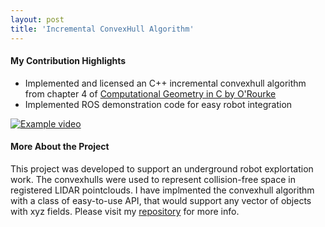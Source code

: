 ```yaml
---
layout: post
title: 'Incremental ConvexHull Algorithm'
---
```


#### My Contribution Highlights
* Implemented and licensed an C++ incremental convexhull algorithm from chapter 4 of [Computational Geometry in C by O'Rourke](http://crtl-i.com/PDF/comp_c.pdf)
* Implemented ROS demonstration code for easy robot integration

[![Example video](https://media.giphy.com/media/hsV1GgRby1M4kDbAgm/giphy.gif)](https://youtu.be/DDgGc7_fEyU)

#### More About the Project
This project was developed to support an underground robot explortation work. The convexhulls were used to represent collision-free space in registered LIDAR pointclouds. I have implmented the convexhull algorithm with a class of easy-to-use API, that would support any vector of objects with xyz fields. Please visit my [repository](https://github.com/Dung-Han-Lee/Convexhull-3D-Implementation-of-incremental-convexhull-algorithm) for more info.

